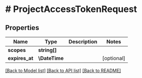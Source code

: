 # # ProjectAccessTokenRequest

## Properties

Name | Type | Description | Notes
------------ | ------------- | ------------- | -------------
**scopes** | **string[]** |  |
**expires_at** | **\DateTime** |  | [optional]

[[Back to Model list]](../../README.md#models) [[Back to API list]](../../README.md#endpoints) [[Back to README]](../../README.md)
